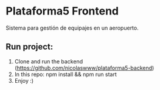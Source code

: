 # Plataforma5 Frontend

Sistema para gestión de equipajes en un aeropuerto.


## Run project:
1. Clone and run the backend (https://github.com/nicolaswww/plataforma5-backend)
2. In this repo: npm install && npm run start
3. Enjoy :)